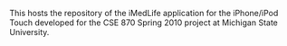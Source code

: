 This hosts the repository of the iMedLife application for the iPhone/iPod Touch developed for the CSE 870 Spring 2010 project at Michigan State University.